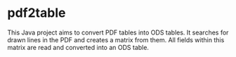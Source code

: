 # pdf2table

This Java project aims to convert PDF tables into ODS tables. It searches for drawn lines in the PDF and creates a matrix from them. All fields within this matrix are read and converted into an ODS table.